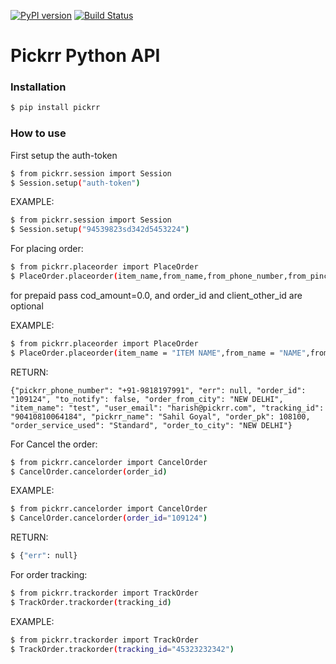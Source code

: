 [![PyPI version](https://badge.fury.io/py/pickrr.svg)](https://badge.fury.io/py/pickrr)
[![Build Status](https://api.travis-ci.org/harishbisht/pickrr.svg?branch=master)](https://api.travis-ci.org/harishbisht/pickrr.svg?branch=master)


# Pickrr Python API
### Installation


```sh
$ pip install pickrr
```

### How to use

First setup the auth-token

```sh
$ from pickrr.session import Session
$ Session.setup("auth-token")
```

EXAMPLE:

```sh
$ from pickrr.session import Session
$ Session.setup("94539823sd342d5453224")
```


For placing order:

```sh
$ from pickrr.placeorder import PlaceOrder
$ PlaceOrder.placeorder(item_name,from_name,from_phone_number,from_pincode,from_address,to_name,to_phone_number,to_pincode,to_address,cod_amount,client_order_id,client_other_id)
```
for prepaid pass cod_amount=0.0, and order_id and client_other_id are optional

EXAMPLE:
```sh
$ from pickrr.placeorder import PlaceOrder
$ PlaceOrder.placeorder(item_name = "ITEM NAME",from_name = "NAME",from_phone_number = "9999999999",from_pincode = "110023",from_address= "FULL ADDRESS",to_name = "TO NAME",to_phone_number ="9898989898",to_pincode = "110045",to_address = "TO ADDRESS",cod_amount = "123",client_order_id = "345345",client_other_id = "32")
```
RETURN:

```
{"pickrr_phone_number": "+91-9818197991", "err": null, "order_id": "109124", "to_notify": false, "order_from_city": "NEW DELHI", "item_name": "test", "user_email": "harish@pickrr.com", "tracking_id": "90410810064184", "pickrr_name": "Sahil Goyal", "order_pk": 108100, "order_service_used": "Standard", "order_to_city": "NEW DELHI"}
```

For Cancel the order:

```sh
$ from pickrr.cancelorder import CancelOrder
$ CancelOrder.cancelorder(order_id)
```
EXAMPLE:

```sh
$ from pickrr.cancelorder import CancelOrder
$ CancelOrder.cancelorder(order_id="109124")
```

RETURN:

```sh
$ {"err": null}
```

For order tracking:

```sh
$ from pickrr.trackorder import TrackOrder
$ TrackOrder.trackorder(tracking_id)
```

EXAMPLE:

```sh
$ from pickrr.trackorder import TrackOrder
$ TrackOrder.trackorder(tracking_id="45323232342")
```


